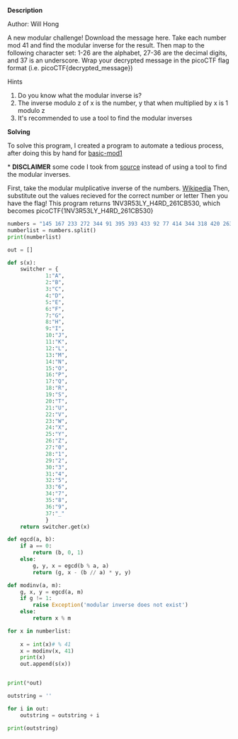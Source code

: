 **Description**

Author: Will Hong

A new modular challenge! Download the message here. Take each number mod 41 and find the modular inverse for the result. Then map to the following character set: 1-26 are the alphabet, 27-36 are the decimal digits, and 37 is an underscore. Wrap your decrypted message in the picoCTF flag format (i.e. picoCTF{decrypted_message})

Hints
1) Do you know what the modular inverse is?
2) The inverse modulo z of x is the number, y that when multiplied by x is 1 modulo z
3) It's recommended to use a tool to find the modular inverses

**Solving**

To solve this program, I created a program to automate a tedious process, after doing this by hand for [basic-mod1](./crypto/basic-mod1(100).md)

\* **DISCLAIMER** some code I took from [source](https://stackoverflow.com/questions/4798654/modular-multiplicative-inverse-function-in-python) instead of using a tool to find the modular inverses.

First, take the modular mulplicative inverse of the numbers. [Wikipedia](https://en.wikipedia.org/wiki/Modular_multiplicative_inverse)
Then, substitute out the values recieved for the correct number or letter
Then you have the flag!
This program returns 1NV3R53LY_H4RD_261CB530, which becomes picoCTF{1NV3R53LY_H4RD_261CB530}

```python
numbers = "145 167 233 272 344 91 395 393 433 92 77 414 344 318 420 263 87 186 96 103 91 354 161"
numberlist = numbers.split()
print(numberlist)

out = []

def s(x):
    switcher = {
            1:"A",
            2:"B",
            3:"C",
            4:"D",
            5:"E",
            6:"F",
            7:"G",
            8:"H",
            9:"I",
            10:"J",
            11:"K",
            12:"L",
            13:"M",
            14:"N",
            15:"O",
            16:"P",
            17:"Q",
            18:"R",
            19:"S",
            20:"T",
            21:"U",
            22:"V",
            23:"W",
            24:"X",
            25:"Y",
            26:"Z",
            27:"0",
            28:"1",
            29:"2",
            30:"3",
            31:"4",
            32:"5",
            33:"6",
            34:"7",
            35:"8",
            36:"9",
            37:"_"
            }
    return switcher.get(x)

def egcd(a, b):
    if a == 0:
        return (b, 0, 1)
    else:
        g, y, x = egcd(b % a, a)
        return (g, x - (b // a) * y, y)

def modinv(a, m):
    g, x, y = egcd(a, m)
    if g != 1:
        raise Exception('modular inverse does not exist')
    else:
        return x % m

for x in numberlist:
    
    x = int(x)# % 41 
    x = modinv(x, 41)
    print(x)
    out.append(s(x))


print(*out)

outstring = ''

for i in out:
    outstring = outstring + i

print(outstring)
```
